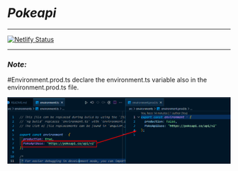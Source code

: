 # *Pokeapi*
___
[![Netlify Status](https://api.netlify.com/api/v1/badges/9db300a3-b5ac-4ed0-bbd1-6d1df0b50f78/deploy-status)](https://app.netlify.com/sites/justcoddev-ng-pokeapi/deploys)
___
### *Note:*
#Environment.prod.ts declare the environment.ts variable also in the environment.prod.ts file.

![Environment](https://github.com/justcoddev/pokeapi/blob/master/src/assets/img/environment.png)
